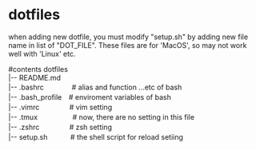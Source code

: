 # dotfiles
when adding new dotfile, you must modify "setup.sh" by adding new file name in list of "DOT_FILE".
These files are for 'MacOS', so may not work well with 'Linux' etc.


#contents
dotfiles  
|-- README.md  
|-- .bashrc　　　　# alias and function ...etc of bash  
|-- .bash_profile　# enviroment variables of bash  
|-- .vimrc　　　　 # vim setting   
|-- .tmux　　　　　# now, there are no setting in this file  
|-- .zshrc　　　　 # zsh setting  
|-- setup.sh　　　 # the shell script for reload setiing   
